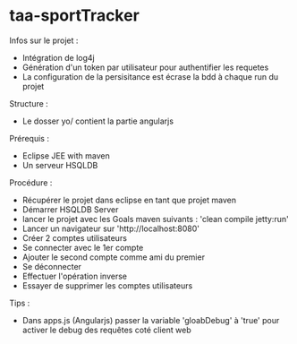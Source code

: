taa-sportTracker
================

Infos sur le projet :
- Intégration de log4j
- Génération d'un token par utilisateur pour authentifier les requetes
- La configuration de la persisitance est écrase la bdd à chaque run du projet

Structure :
- Le dosser yo/ contient la partie angularjs

Prérequis :
- Eclipse JEE with maven
- Un serveur HSQLDB

Procédure :
- Récupérer le projet dans eclipse en tant que projet maven
- Démarrer HSQLDB Server
- lancer le projet avec les Goals maven suivants : 'clean compile jetty:run'
- Lancer un navigateur sur 'http://localhost:8080'
- Créer 2 comptes utilisateurs
- Se connecter avec le 1er compte
- Ajouter le second compte comme ami du premier
- Se déconnecter
- Effectuer l'opération inverse
- Essayer de supprimer les comptes utilisateurs

Tips :
- Dans apps.js (Angularjs) passer la variable 'gloabDebug' à 'true' pour activer le debug des requêtes coté client web
